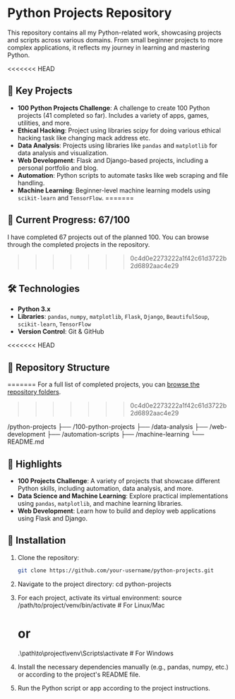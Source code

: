 # Python Projects Repository

This repository contains all my Python-related work, showcasing projects and scripts across various domains. From small beginner projects to more complex applications, it reflects my journey in learning and mastering Python.

<<<<<<< HEAD
## 🚀 Key Projects

- **100 Python Projects Challenge**: A challenge to create 100 Python projects (41 completed so far). Includes a variety of apps, games, utilities, and more.
- **Ethical Hacking**: Project using libraries scipy for doing various ethical hacking task like changing mack address etc.
- **Data Analysis**: Projects using libraries like `pandas` and `matplotlib` for data analysis and visualization.
- **Web Development**: Flask and Django-based projects, including a personal portfolio and blog.
- **Automation**: Python scripts to automate tasks like web scraping and file handling.
- **Machine Learning**: Beginner-level machine learning models using `scikit-learn` and `TensorFlow`.
=======
## 🚀 Current Progress: 67/100

I have completed 67 projects out of the planned 100. You can browse through the completed projects in the repository.
>>>>>>> 0c4d0e2273222a1f42c61d3722b2d6892aac4e29

## 🛠️ Technologies

- **Python 3.x**
- **Libraries**: `pandas`, `numpy`, `matplotlib`, `Flask`, `Django`, `BeautifulSoup`, `scikit-learn`, `TensorFlow`
- **Version Control**: Git & GitHub

<<<<<<< HEAD
## 📂 Repository Structure
=======
For a full list of completed projects, you can [browse the repository folders](https://github.com/shivam8552051878/python-).
>>>>>>> 0c4d0e2273222a1f42c61d3722b2d6892aac4e29

/python-projects ├── /100-python-projects ├── /data-analysis ├── /web-development ├── /automation-scripts ├── /machine-learning └── README.md


## 🌟 Highlights

- **100 Projects Challenge**: A variety of projects that showcase different Python skills, including automation, data analysis, and more.
- **Data Science and Machine Learning**: Explore practical implementations using `pandas`, `matplotlib`, and machine learning libraries.
- **Web Development**: Learn how to build and deploy web applications using Flask and Django.

## 🔧 Installation

1. Clone the repository:
   ```bash
   git clone https://github.com/your-username/python-projects.git
2. Navigate to the project directory:
   cd python-projects
3. For each project, activate its virtual environment:
   source /path/to/project/venv/bin/activate  # For Linux/Mac
   # or
   .\path\to\project\venv\Scripts\activate    # For Windows
4. Install the necessary dependencies manually (e.g., pandas, numpy, etc.) or according to the project's README file.

5. Run the Python script or app according to the project instructions.
